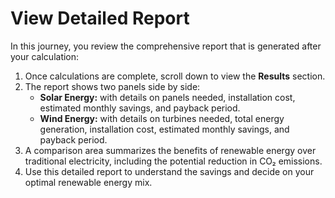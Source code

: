 # View Detailed Report

In this journey, you review the comprehensive report that is generated after your calculation:

1. Once calculations are complete, scroll down to view the **Results** section.
2. The report shows two panels side by side:
   - **Solar Energy:** with details on panels needed, installation cost, estimated monthly savings, and payback period.
   - **Wind Energy:** with details on turbines needed, total energy generation, installation cost, estimated monthly savings, and payback period.
3. A comparison area summarizes the benefits of renewable energy over traditional electricity, including the potential reduction in CO₂ emissions.
4. Use this detailed report to understand the savings and decide on your optimal renewable energy mix.